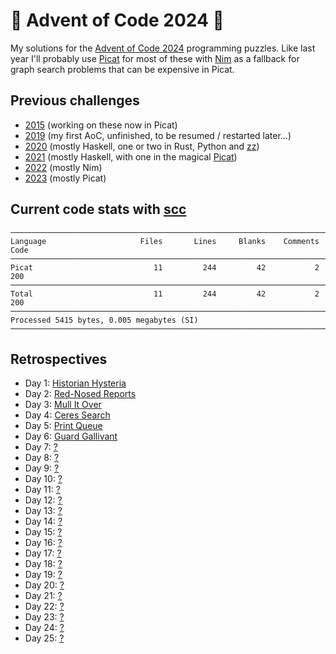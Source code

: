 # 🎄 Advent of Code 2024 🎄

My solutions for the [Advent of Code 2024](https://adventofcode.com/2024/) programming puzzles. Like last year I'll probably use [Picat](http://www.picat-lang.org) for most of these with [Nim](https://nim-lang.org) as a fallback for graph search problems that can be expensive in Picat.

## Previous challenges

* [2015](https://github.com/DestyNova/advent_of_code_2015) (working on these now in Picat)
* [2019](https://github.com/destynova/advent_of_code_2019) (my first AoC, unfinished, to be resumed / restarted later...)
* [2020](https://github.com/destynova/advent_of_code_2020) (mostly Haskell, one or two in Rust, Python and [zz](https://github.com/zetzit/zz))
* [2021](https://github.com/destynova/advent_of_code_2021) (mostly Haskell, with one in the magical [Picat](http://www.picat-lang.org))
* [2022](https://github.com/destynova/advent_of_code_2022) (mostly Nim)
* [2023](https://github.com/destynova/advent_of_code_2023) (mostly Picat)

## Current code stats with [scc](https://github.com/boyter/scc)

```
───────────────────────────────────────────────────────────────────────────────
Language                     Files       Lines     Blanks    Comments      Code
───────────────────────────────────────────────────────────────────────────────
Picat                           11         244         42           2       200
───────────────────────────────────────────────────────────────────────────────
Total                           11         244         42           2       200
───────────────────────────────────────────────────────────────────────────────
Processed 5415 bytes, 0.005 megabytes (SI)
───────────────────────────────────────────────────────────────────────────────
```

## Retrospectives

* Day 1: [Historian Hysteria](https://github.com/DestyNova/advent_of_code_2024/blob/main/1)
* Day 2: [Red-Nosed Reports](https://github.com/DestyNova/advent_of_code_2024/blob/main/2)
* Day 3: [Mull It Over](https://github.com/DestyNova/advent_of_code_2024/blob/main/3)
* Day 4: [Ceres Search](https://github.com/DestyNova/advent_of_code_2024/blob/main/4)
* Day 5: [Print Queue](https://github.com/DestyNova/advent_of_code_2024/blob/main/5)
* Day 6: [Guard Gallivant](https://github.com/DestyNova/advent_of_code_2024/blob/main/6)
* Day 7: [?](https://github.com/DestyNova/advent_of_code_2024/blob/main/7)
* Day 8: [?](https://github.com/DestyNova/advent_of_code_2024/blob/main/8)
* Day 9: [?](https://github.com/DestyNova/advent_of_code_2024/blob/main/9)
* Day 10: [?](https://github.com/DestyNova/advent_of_code_2024/blob/main/10)
* Day 11: [?](https://github.com/DestyNova/advent_of_code_2024/blob/main/11)
* Day 12: [?](https://github.com/DestyNova/advent_of_code_2024/blob/main/12)
* Day 13: [?](https://github.com/DestyNova/advent_of_code_2024/blob/main/13)
* Day 14: [?](https://github.com/DestyNova/advent_of_code_2024/blob/main/14)
* Day 15: [?](https://github.com/DestyNova/advent_of_code_2024/blob/main/15)
* Day 16: [?](https://github.com/DestyNova/advent_of_code_2024/blob/main/16)
* Day 17: [?](https://github.com/DestyNova/advent_of_code_2024/blob/main/17)
* Day 18: [?](https://github.com/DestyNova/advent_of_code_2024/blob/main/18)
* Day 19: [?](https://github.com/DestyNova/advent_of_code_2024/blob/main/19)
* Day 20: [?](https://github.com/DestyNova/advent_of_code_2024/blob/main/20)
* Day 21: [?](https://github.com/DestyNova/advent_of_code_2024/blob/main/21)
* Day 22: [?](https://github.com/DestyNova/advent_of_code_2024/blob/main/22)
* Day 23: [?](https://github.com/DestyNova/advent_of_code_2024/blob/main/23)
* Day 24: [?](https://github.com/DestyNova/advent_of_code_2024/blob/main/24)
* Day 25: [?](https://github.com/DestyNova/advent_of_code_2024/blob/main/25)
